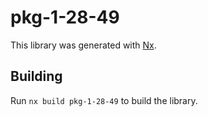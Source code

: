 # pkg-1-28-49

This library was generated with [Nx](https://nx.dev).

## Building

Run `nx build pkg-1-28-49` to build the library.
